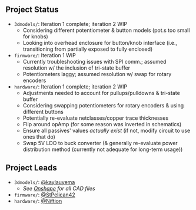 ## Project Status

- `3dmodels/`: Iteration 1 complete; iteration 2 WIP
  - Considering different potentiometer & button models (pot.s too small for knobs)
  - Looking into overhead enclosure for button/knob interface (i.e., transitioning from partially exposed to fully enclosed)
- `firmware/`: Iteration 1 WIP
  - Currently troubleshooting issues with SPI comm.; assumed resolution w/ the inclusion of tri-state buffer
  - Potentiometers laggy; assumed resolution w/ swap for rotary encoders
- `hardware/`: Iteration 1 complete; iteration 2 WIP
  - Adjustments needed to account for pullups/pulldowns & tri-state buffer
  - Considering swapping potentiometers for rotary encoders & using different buttons
  - Potentially re-evaluate netclasses/copper trace thicknesses
  - Flip around opAmp (for some reason was inverted in schematics)
  - Ensure all passives' values *actually exist* (if not, modify circuit to use ones that do)
  - Swap 5V LDO to buck converter (& generally re-evaluate power distribution method (currently not adequate for long-term usage))

## Project Leads

- `3dmodels/`: [@kaylauyema](https://github.com/kaylauyema)
  - *See [Onshape](https://cad.onshape.com/documents/8ccdb21e8d1079c729b3d0f6/w/fb9eb84c8df37a115b39a8e3/e/654db45d68c6c467c0a4227c?renderMode=0&uiState=67cde4469e5450083d885918) for all CAD files*
- `firmware/`: [@StPelican42](https://github.com/StPelican42)
- `hardware/`: [@Niftion](https://github.com/Niftion)
